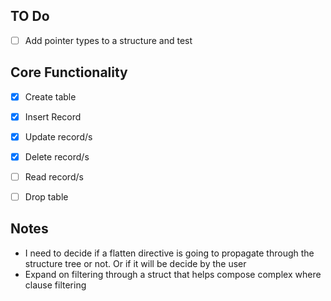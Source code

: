 
## TO Do
- [ ] Add pointer types to a structure and test


## Core Functionality

- [x] Create table
- [x] Insert Record
- [x] Update record/s
- [x] Delete record/s
- [ ] Read record/s
- [ ] Drop table


## Notes
- I need to decide if a flatten directive is going to propagate through the structure tree or not. Or if it will be
decide by the user
- Expand on filtering through a struct that helps compose complex where clause filtering


